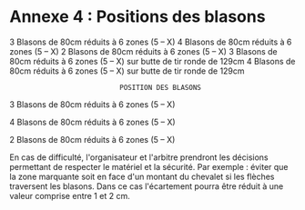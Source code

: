 # Annexe 4 : Positions des blasons

3 Blasons de 80cm réduits à 6 zones (5 – X)
4 Blasons de 80cm réduits à 6 zones (5 – X)
2 Blasons de 80cm réduits à 6 zones (5 – X)
3 Blasons de 80cm réduits à 6 zones (5 – X) sur butte de tir ronde de 129cm
4 Blasons de 80cm réduits à 6 zones (5 – X) sur butte de tir ronde de 129cm

                               POSITION DES BLASONS

3 Blasons de 80cm réduits à 6 zones (5 – X)

4 Blasons de 80cm réduits à 6 zones (5 – X)

2 Blasons de 80cm réduits à 6 zones (5 – X)

En cas de difficulté, l'organisateur et l'arbitre prendront les décisions permettant de respecter le matériel
et la sécurité. Par exemple : éviter que la zone marquante soit en face d'un montant du chevalet si les
flèches traversent les blasons. Dans ce cas l'écartement pourra être réduit à une valeur comprise entre 1
et 2 cm.
